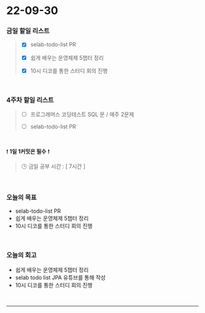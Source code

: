 # 22-09-30

### 금일 할일 리스트
> - [x]  selab-todo-list PR
>
> - [x]  쉽게 배우는 운영체제 5챕터 정리
>
> - [x]  10시 디코를 통한 스터디 회의 진행

<br/>

### 4주차 할일 리스트  

> - [ ]  프로그래머스 코딩테스트 SQL 문 / 매주 2문제  
>
> - [ ]  selab-todo-list PR

<br/>

❗ **1일 1커밋은 필수** ❗
> 🕒 금일 공부 시간 :  [ 7시간 ]    
  
<br/>

### 오늘의 목표
- selab-todo-list PR
- 쉽게 배우는 운영체제 5챕터 정리
- 10시 디코를 통한 스터디 회의 진행

<br>

### 오늘의 회고
- 쉽게 배우는 운영체제 5챕터 정리
- selab todo list JPA 유튜브를 통해 작성
- 10시 디코를 통한 스터디 회의 진행

<br/>

------------  